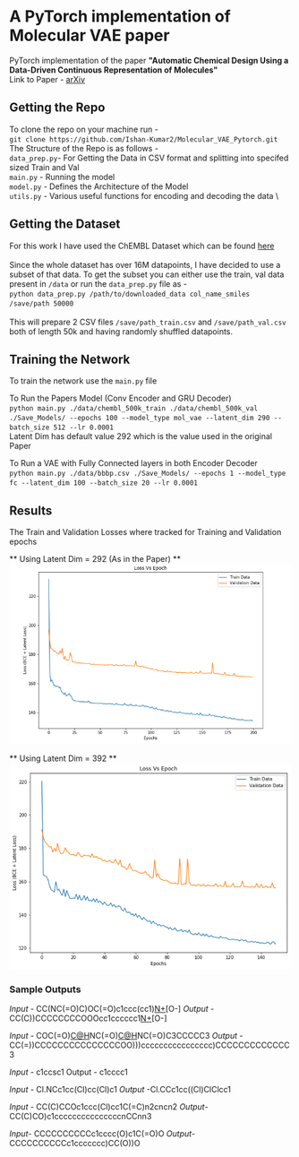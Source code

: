 # A PyTorch implementation of Molecular VAE paper

PyTorch implementation of the paper **"Automatic Chemical Design Using a Data-Driven Continuous Representation of Molecules"**\
Link to Paper - [arXiv](https://arxiv.org/abs/1610.02415)

## Getting the Repo
To clone the repo on your machine run - \
`git clone https://github.com/Ishan-Kumar2/Molecular_VAE_Pytorch.git` \
The Structure of the Repo is as follows -\
`data_prep.py`- For Getting the Data in CSV format and splitting into specifed sized Train and Val \
`main.py` - Running the model \
`model.py` - Defines the Architecture of the Model \
`utils.py` - Various useful functions for encoding and decoding the data \


## Getting the Dataset
For this work I have used the ChEMBL Dataset which can be found [here](https://www.ebi.ac.uk/chembl/) \
\
Since the whole dataset has over 16M datapoints, I have decided to use a subset of that data.
To get the subset you can either use the train, val data present in ``/data``
or run the ``data_prep.py`` file as - \
`python data_prep.py /path/to/downloaded_data col_name_smiles /save/path 50000` \
\
This will prepare 2 CSV files `/save/path_train.csv` and `/save/path_val.csv` both of length 50k and having randomly shuffled datapoints.

## Training the Network
To train the network use the `main.py` file

To Run the Papers Model (Conv Encoder and GRU Decoder)\
`python main.py ./data/chembl_500k_train ./data/chembl_500k_val ./Save_Models/ --epochs 100 --model_type mol_vae --latent_dim 290 --batch_size 512 --lr 0.0001`\
Latent Dim has default value 292 which is the value used in the original Paper

To Run a VAE with Fully Connected layers in both Encoder Decoder\
``python main.py ./data/bbbp.csv ./Save_Models/ --epochs 1 --model_type fc --latent_dim 100 --batch_size 20 --lr 0.0001``


## Results

The Train and Validation Losses where tracked for Training and Validation epochs

** Using Latent Dim = 292 (As in the Paper) ** 
![Loss graphs](/Sample_imgs/graph_loss_200.png)


** Using Latent Dim = 392 ** 
![Loss graphs](/Sample_imgs/graph_loss_392.png)


### Sample Outputs

*Input* - CC(NC(=O)C)OC(=O)c1ccc(cc1)[N+](=O)[O-] 
*Output* - CC(C))CCCCCCCCOOOcc1cccccc1[N+](=O)[O-] 

*Input* - COC(=O)[C@H](CCCN=C(N)N)NC(=O)[C@H](Cc1c[nH]c2ccccc12)NC(=O)C3CCCCC3 
*Output* - CC(=))CCCCCCCCCCCCCCCOO)))cccccccccccccccc)CCCCCCCCCCCCC3 

*Input* - c1ccsc1
Output -  c1cccc1

*Input* - Cl.NCc1cc(Cl)cc(Cl)c1
*Output* -Cl.CCc1cc((Cl)ClClcc1

*Input* - CC(C)CCOc1ccc(Cl)cc1C(=C)n2cncn2
*Output*- CC(C)CO)c1cccccccccccccccnCCnn3

*Input*- CCCCCCCCCCc1cccc(O)c1C(=O)O
*Output*-CCCCCCCCCCc1ccccccc)CC(O))O